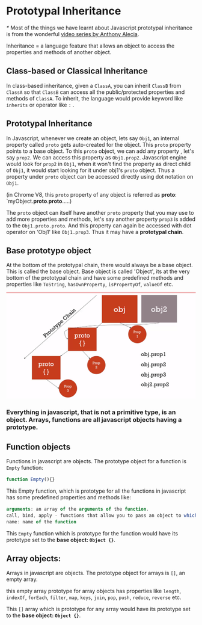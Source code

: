# Prototypal Inheritance

_\*_ Most of the things we have learnt about Javascript prototypal inheritance is from the wonderful [video series by Anthony Alecia](https://youtu.be/g52qWGmSxjw?list=PLIn1Yut6MvccYKkaDHDJKECpN1LMDTpha.).

Inheritance = a language feature that allows an object to access the properties and methods of another object.

## Class-based or Classical Inheritance

In class-based inheritance, given a `ClassA`, you can inherit `ClassB` from `ClassA` so that `ClassB` can access all the public/protected properties and methods of `ClassA`. To inherit, the language would provide keyword like `inherits` or operator like `:` .

## Prototypal Inheritance

In Javascript, whenever we create an object, lets say `Obj1`, an internal property called `proto` gets auto-created for the object. This `proto` property points to a base object. To this `proto` object, we can add any property , let's say `prop2`. We can access this property as `Obj1.prop2`. Javascript engine would look for `prop2` in `Obj1`, when it won't find the property as direct child of `Obj1`, it would start looking for it under obj1's `proto` object. Thus a property under `proto` object can be accessed directly using dot notation on `Obj1`.

\(in Chrome V8, this `proto` property of any object is referred as **proto**: \`myObject.**proto**.**proto**.....\)

The `proto` object can itself have another `proto` property that you may use to add more properties and methods, let's say another property `prop3` is added to the `Obj1.proto.proto`. And this property can again be accessed with dot operator on 'Obj1' like `Obj1.prop3`. Thus it may have a **prototypal chain**.

## Base prototype object

At the bottom of the prototypal chain, there would always be a base object. This is called the base object. Base object is called 'Object', its at the very bottom of the prototypal chain and have some predefined methods and properties like `ToString`, `hasOwnProperty`, `isPropertyOf`, `valueOf` etc.

![](../../.gitbook/assets/proto.png)

### Everything in javascript, that is not a primitive type, is an object. Arrays, functions are all javascript objects having a prototype.

## Function objects

Functions in javascript are objects. The prototype object for a function is `Empty` function:

```javascript
function Empty(){}
```

This Empty function, which is prototype for all the functions in javascript has some predefined properties and methods like:

```javascript
arguments: an array of the arguments of the function.
call, bind, apply - functions that allow you to pass an object to which `this` would point to in the function and then list of parameters.
name: name of the function
```

This `Empty` function which is prototype for the function would have its prototype set to the **base object: `Object {}`**.

## Array objects:

Arrays in javascript are objects. The prototype object for arrays is `[]`, an empty array.

this empty array prototype for array objects has properties like `length`, `indexOf`, `forEach`, `filter`, `map`, `keys`, `join`, `pop`, `push`, `reduce`, `reverse` etc.

This `[]` array which is prototype for any array would have its prototype set to the **base object: `Object {}`**.

